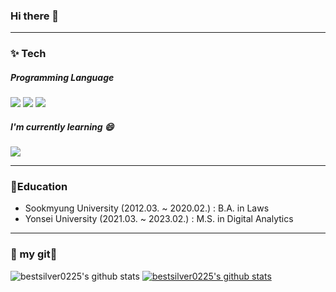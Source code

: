 ### Hi there 👋
___

### ✨ Tech
##### Programming Language

<img src="https://img.shields.io/badge/Python-3766AB?style=flat-square&logo=Python&logoColor=white"/></a>
<img src="https://img.shields.io/badge/R-276DC3?style=flat-square&logo=R&logoColor=white"/></a>
<img src="https://img.shields.io/badge/MySQL-4479A1?style=flat-square&logo=MySQL&logoColor=white"/></a>


##### I'm currently learning 😄

<img src="https://img.shields.io/badge/CSharp-239120?style=flat-square&logo=CSharp&logoColor=white"/></a>
___

### 📖Education
- Sookmyung University (2012.03. ~ 2020.02.) : B.A. in Laws
- Yonsei University (2021.03. ~ 2023.02.) : M.S. in Digital Analytics
___

### 💙 my git💙
![bestsilver0225's github stats](https://github-readme-stats.vercel.app/api?username=bestsilver0225&show_icons=true)
[![bestsilver0225's github stats](https://github-readme-stats.vercel.app/api/top-langs/?username=bestsilver0225&show_icons=true&hide_border=true&title_color=004386&icon_color=004386&layout=compact)](https://github.com/bestsilver0225)

